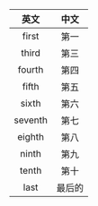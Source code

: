 |英文|中文|
|:---:|:---:|
| first | 第一 |
| third | 第三 |
| fourth | 第四 |
| fifth | 第五 |
| sixth | 第六 |
| seventh | 第七 |
| eighth | 第八 |
| ninth | 第九 |
| tenth | 第十 |
| last | 最后的 |
